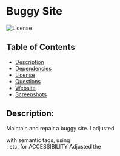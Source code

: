 # Buggy Site

![License](https://img.shields.io/badge/License-MIT-blue.svg 'License Badge')

## Table of Contents

- [Description](#description)
- [Dependencies](#dependencies)
- [License](#license)
- [Questions](#questions)
- [Website](#website)
- [Screenshots](#screenshots)

## Description:

Maintain and repair a buggy site. I adjusted <Div> with semantic tags, using <main> <nav> <section>, etc. for ACCESSIBILITY
Adjusted the <title>
Fixed link and adjusted for SOCIAL MEDIA OPTIMIZATION as well as SEO
Made sure adjusted semantics flowed over to .css file
Used Chrome's screenreader to ensure website flowed.
Created <alt> tags for images

## Dependencies:

HTML, CSS

## License:

For more information about the License, click on the link below.

- [MIT License](https://opensource.org/licenses/MIT)

## Questions:

For the source code, please consult my GitHub page:

- [GitHub Profile](https://github.com/jlw429)

## Deployed Website:

- [Website](https://jlw429.github.io/buggySite/)

## Screenshots

### Main Page:

![Main](assets/images/SSHomework1.png 'Main')
